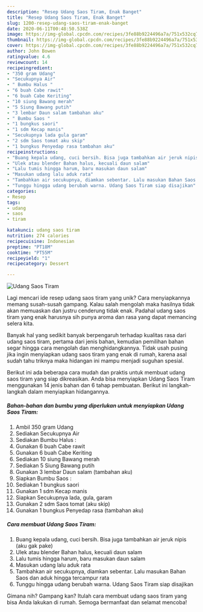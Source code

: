 ```yaml
---
description: "Resep Udang Saos Tiram, Enak Banget"
title: "Resep Udang Saos Tiram, Enak Banget"
slug: 1200-resep-udang-saos-tiram-enak-banget
date: 2020-06-11T00:48:50.538Z
image: https://img-global.cpcdn.com/recipes/3fe88b9224496a7a/751x532cq70/udang-saos-tiram-foto-resep-utama.jpg
thumbnail: https://img-global.cpcdn.com/recipes/3fe88b9224496a7a/751x532cq70/udang-saos-tiram-foto-resep-utama.jpg
cover: https://img-global.cpcdn.com/recipes/3fe88b9224496a7a/751x532cq70/udang-saos-tiram-foto-resep-utama.jpg
author: John Bowen
ratingvalue: 4.6
reviewcount: 14
recipeingredient:
- "350 gram Udang"
- "Secukupnya Air"
- " Bumbu Halus "
- "6 buah Cabe rawit"
- "6 buah Cabe Keriting"
- "10 siung Bawang merah"
- "5 Siung Bawang putih"
- "3 lembar Daun salam tambahan aku"
- " Bumbu Saos "
- "1 bungkus saori"
- "1 sdm Kecap manis"
- "Secukupnya lada gula garam"
- "2 sdm Saos tomat aku skip"
- "1 bungkus Penyedap rasa tambahan aku"
recipeinstructions:
- "Buang kepala udang, cuci bersih. Bisa juga tambahkan air jeruk nipis (aku gak pake)"
- "Ulek atau blender Bahan halus, kecuali daun salam"
- "Lalu tumis hingga harum, baru masukan daun salam"
- "Masukan udang lalu aduk rata"
- "Tambahkan air secukupnya, diamkan sebentar. Lalu masukan Bahan Saos dan aduk hingga tercampur rata"
- "Tunggu hingga udang berubah warna. Udang Saos Tiram siap disajikan"
categories:
- Resep
tags:
- udang
- saos
- tiram

katakunci: udang saos tiram 
nutrition: 274 calories
recipecuisine: Indonesian
preptime: "PT18M"
cooktime: "PT55M"
recipeyield: "1"
recipecategory: Dessert

---
```



![Udang Saos Tiram](https://img-global.cpcdn.com/recipes/3fe88b9224496a7a/751x532cq70/udang-saos-tiram-foto-resep-utama.jpg)

Lagi mencari ide resep udang saos tiram yang unik? Cara menyiapkannya memang susah-susah gampang. Kalau salah mengolah maka hasilnya tidak akan memuaskan dan justru cenderung tidak enak. Padahal udang saos tiram yang enak harusnya sih punya aroma dan rasa yang dapat memancing selera kita.



Banyak hal yang sedikit banyak berpengaruh terhadap kualitas rasa dari udang saos tiram, pertama dari jenis bahan, kemudian pemilihan bahan segar hingga cara mengolah dan menghidangkannya. Tidak usah pusing jika ingin menyiapkan udang saos tiram yang enak di rumah, karena asal sudah tahu triknya maka hidangan ini mampu menjadi suguhan spesial.


Berikut ini ada beberapa cara mudah dan praktis untuk membuat udang saos tiram yang siap dikreasikan. Anda bisa menyiapkan Udang Saos Tiram menggunakan 14 jenis bahan dan 6 tahap pembuatan. Berikut ini langkah-langkah dalam menyiapkan hidangannya.

<!--inarticleads1-->

##### Bahan-bahan dan bumbu yang diperlukan untuk menyiapkan Udang Saos Tiram:

1. Ambil 350 gram Udang
1. Sediakan Secukupnya Air
1. Sediakan  Bumbu Halus :
1. Gunakan 6 buah Cabe rawit
1. Gunakan 6 buah Cabe Keriting
1. Sediakan 10 siung Bawang merah
1. Sediakan 5 Siung Bawang putih
1. Gunakan 3 lembar Daun salam (tambahan aku)
1. Siapkan  Bumbu Saos :
1. Sediakan 1 bungkus saori
1. Gunakan 1 sdm Kecap manis
1. Siapkan Secukupnya lada, gula, garam
1. Gunakan 2 sdm Saos tomat (aku skip)
1. Gunakan 1 bungkus Penyedap rasa (tambahan aku)




<!--inarticleads2-->

##### Cara membuat Udang Saos Tiram:

1. Buang kepala udang, cuci bersih. Bisa juga tambahkan air jeruk nipis (aku gak pake)
1. Ulek atau blender Bahan halus, kecuali daun salam
1. Lalu tumis hingga harum, baru masukan daun salam
1. Masukan udang lalu aduk rata
1. Tambahkan air secukupnya, diamkan sebentar. Lalu masukan Bahan Saos dan aduk hingga tercampur rata
1. Tunggu hingga udang berubah warna. Udang Saos Tiram siap disajikan




Gimana nih? Gampang kan? Itulah cara membuat udang saos tiram yang bisa Anda lakukan di rumah. Semoga bermanfaat dan selamat mencoba!
